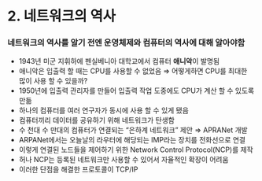 # 2. 네트워크의 역사

### 네트워크의 역사를 알기 전엔 운영체제와 컴퓨터의 역사에 대해 알아야함

- 1943년 미군 지휘하에 펜실베니아 대학교에서 컴퓨터 **애니악**이 발명됨
- 애니악은 입출력 할 때는 CPU를 사용할 수 없었음 ⇒ 어떻게하면 CPU를 최대한 많이 사용 할 수 있을까?
- 1950년에 입출력 관리자를 만들어 입출력 작업 도중에도 CPU가 계산 할 수 있도록 만듦
- 하나의 컴퓨터를 여러 연구자가 동시에 사용 할 수 있게 됐음
- 컴퓨터끼리 데이터를 공유하기 위해 네트워크가 탄생함
- 수 천대 수 만대의 컴퓨터가 연결되는 “은하계 네트워크” 제안 ⇒ APRANet 개발
- ARPANet에서는 오늘날의 라우터에 해당되는 IMP라는 장치를 전화선으로 연결
- 이렇게 연결된 노드들을 제어하기 위한 Network Control Protocol(NCP)를 제작
- 허나 NCP는 등록된 네트워크만 사용할 수 있어서 자율적인 확장이 어려움
- 이러한 단점을 해결한 프로토콜이 TCP/IP